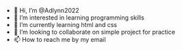 - 👋 Hi, I’m @Adlynn2022
- 👀 I’m interested in learning programming skills
- 🌱 I’m currently learning html and css
- 💞️ I’m looking to collaborate on simple project for practice
- 📫 How to reach me by my email

<!---
Adlynn2022/Adlynn2022 is a ✨ special ✨ repository because its `README.md` (this file) appears on your GitHub profile.
You can click the Preview link to take a look at your changes.
--->
